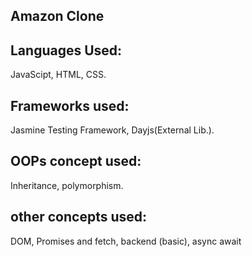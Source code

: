 ## Amazon Clone

## Languages Used: 

JavaScipt, HTML, CSS.

## Frameworks used: 

Jasmine Testing Framework, Dayjs(External Lib.).

## OOPs concept used: 

Inheritance, polymorphism.

## other concepts used:

 DOM, Promises and fetch, backend (basic), async await

